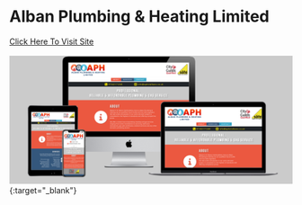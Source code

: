 # Alban Plumbing &amp; Heating Limited

[Click Here To Visit Site](https://ifti-khan.github.io/aph/)
<br><br>
![Image of Project](assets/images/aph-multi-device.png){:target="\_blank"}
